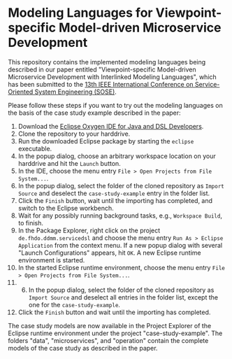 # Modeling Languages for Viewpoint-specific Model-driven Microservice Development

This repository contains the implemented modeling languages being described in our paper entitled "Viewpoint-specific Model-driven Microservice Development with Interlinked Modeling Languages", which has been submitted to the [13th IEEE International Conference on Service-Oriented System Engineering (SOSE)](http://www.ieeesose.net).

Please follow these steps if you want to try out the modeling languages on the basis of the case study example described in the paper:
1. Download the [Eclipse Oxygen IDE for Java and DSL Developers](https://www.eclipse.org/downloads/packages/release/oxygen/3a/eclipse-ide-java-and-dsl-developers).
2. Clone the repository to your harddrive.
3. Run the downloaded Eclipse package by starting the ``eclipse`` executable.
4. In the popup dialog, choose an arbitrary workspace location on your harddrive and hit the ``Launch`` button.
5. In the IDE, choose the menu entry ``File > Open Projects from File System...``.
6. In the popup dialog, select the folder of the cloned repository as ``Import Source`` and deselect the ``case-study-example`` entry in the folder list.
7. Click the ``Finish`` button, wait until the importing has completed, and switch to the Eclipse workbench.
8. Wait for any possibly running background tasks, e.g., ``Workspace Build``, to finish.
9. In the Package Explorer, right click on the project ``de.fhdo.ddmm.servicedsl`` and choose the menu entry ``Run As > Eclipse Application`` from the context menu. If a new popup dialog with several "Launch Configurations" appears, hit ``OK``. A new Eclipse runtime environment is started.
10. In the started Eclipse runtime environment, choose the menu entry ``File > Open Projects from File System...``.
11. 6. In the popup dialog, select the folder of the cloned repository as ``Import Source`` and deselect all entries in the folder list, except the one for the ``case-study-example``.
12. Click the ``Finish`` button and wait until the importing has completed.

The case study models are now available in the Project Explorer of the Eclipse runtime environment under the project "case-study-example". The folders "data", "microservices", and "operation" contain the complete models of the case study as described in the paper.
